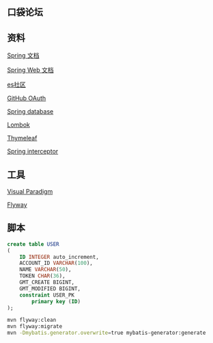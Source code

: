 ## 口袋论坛

## 资料
[Spring 文档](https://spring.io/guides)

[Spring Web 文档](https://spring.io/guides/gs/serving-web-content/)

[es社区](https://elasticsearch.cn/explore)

[GitHub OAuth](https://developer.github.com/apps/building-oauth-apps/creating-an-oauth-app/)

[Spring database](https://docs.spring.io/spring-boot/docs/2.0.0.RC1/reference/htmlsingle/#boot-features-embedded-database-support)

[Lombok](https://projectlombok.org/setup/maven)

[Thymeleaf](https://www.thymeleaf.org/doc/tutorials/3.0/usingthymeleaf.html#using-theach)

[Spring interceptor](https://docs.spring.io/spring/docs/5.0.3.RELEASE/spring-framework-reference/web.html#mvc-handlermapping-interceptor)


## 工具
[Visual Paradigm](https://www.visual-paradigm.com/cn/)

[Flyway](https://flywaydb.org/getstarted/firststeps/maven)

## 脚本
```sql
create table USER
(
	ID INTEGER auto_increment,
	ACCOUNT_ID VARCHAR(100),
	NAME VARCHAR(50),
	TOKEN CHAR(36),
	GMT_CREATE BIGINT,
	GMT_MODIFIED BIGINT,
	constraint USER_PK
		primary key (ID)
);
```
```bash
mvn flyway:clean
mvn flyway:migrate
mvn -Dmybatis.generator.overwrite=true mybatis-generator:generate
```